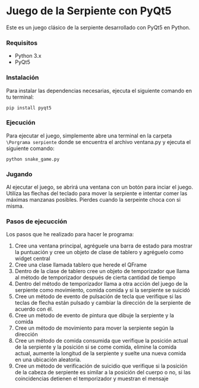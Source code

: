 # Juego de la Serpiente con PyQt5

Este es un juego clásico de la serpiente desarrollado con PyQt5 en Python.

### Requisitos
 - Python 3.x
 - PyQt5

 ### Instalación
Para instalar las dependencias necesarias, ejecuta el siguiente comando en tu terminal:

`pip install pyqt5`

### Ejecución
Para ejecutar el juego, simplemente abre una terminal en la carpeta `\Porgrama serpiente` donde se encuentra el archivo ventana.py y ejecuta el siguiente comando:

`python snake_game.py`

### Jugando
Al ejecutar el juego, se abrirá una ventana con un botón para inciar el juego. Utiliza las flechas del teclado para mover la serpiente e intentar comer las máximas manzanas posibles. Pierdes cuando la serpeinte choca con si misma.


### Pasos de ejecucción
Los pasos que he realizado para hacer le programa:
1. Cree una ventana principal, agréguele una barra de estado para mostrar la puntuación y cree un objeto de clase de tablero y agréguelo como widget central
2. Cree una clase llamada tablero que herede el QFrame
3. Dentro de la clase de tablero cree un objeto de temporizador que llama al método de temporizador después de cierta cantidad de tiempo
4. Dentro del método de temporizador llama a otra acción del juego de la serpiente como movimiento, comida comida y si la serpiente se suicidó
5. Cree un método de evento de pulsación de tecla que verifique si las teclas de flecha están pulsado y cambiar la dirección de la serpiente de acuerdo con él.
6. Cree un método de evento de pintura que dibuje la serpiente y la comida
7. Cree un método de movimiento para mover la serpiente según la dirección
8. Cree un método de comida consumida que verifique la posición actual de la serpiente y la posición si se come comida, elimine la comida actual, aumente la longitud de la serpiente y suelte una nueva comida en una ubicación aleatoria.
9. Cree un método de verificación de suicidio que verifique si la posición de la cabeza de serpiente es similar a la posición del cuerpo o no, si las coincidencias detienen el temporizador y muestran el mensaje
